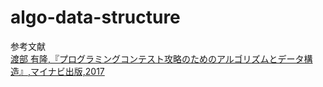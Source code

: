 # algo-data-structure
参考文献  
[渡部 有隆,『プログラミングコンテスト攻略のためのアルゴリズムとデータ構造』,マイナビ出版,2017](https://www.amazon.co.jp/dp/B00U5MVXZO/ref=dp-kindle-redirect?_encoding=UTF8&btkr=1)
